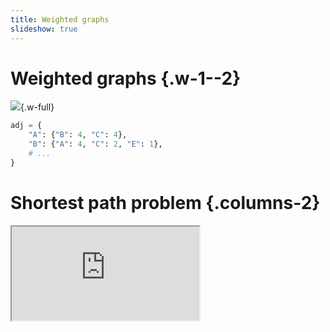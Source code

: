 ```yaml
---
title: Weighted graphs
slideshow: true
---
```


# Weighted graphs {.w-1--2}

![](/images/weighted_graph.svg){.w-full}

``` python
adj = {
    "A": {"B": 4, "C": 4},
    "B": {"A": 4, "C": 2, "E": 1},
    # ...
}
```

# Shortest path problem {.columns-2}

<Iframe src="https://honzaap.github.io/Pathfinding/" class="w-full h-full" />

::::: break-inside-avoid
Single Source Shortest Path problem
: Given a starting node `s`,
  calculate the length of the shortest path from `s` to all the other nodes.

All Pairs Shortest Path
: Find the lengths of the shortest paths
  between any two nodes.
:::::

# Dijkstra's algorithm {.w-1--2}

::: exercise
a. Given a (positively) weighted graph $V$ and a start node `s`,
   find the (length of the) shortest path between `s` and all the other nodes.

b. What is the time complexity?

c. Change your algorithm to output the actual paths as well.
:::

::: hint
This algorithm is simply BFS with a priority queue to consider the next vertex to explore.
It is **greedy** and based on the fact that the closest estimated distance
will always be the length of the shortest path.
:::

[Watch a video on Dijkstra](https://www.youtube.com/watch?v=EFg3u_E6eHU)

# Dijkstra's algorithm {.w-1--2}

``` python {.run hideUntil="2025-12-03 16:15"}
def dijkstra(adj, s):
    pass

dijkstra({
    'A': {'B': 4, 'C': 1},
    'B': {},
    'C': {'B': 2}
}, 'A')
# --- fragment
import heapq

# O((V + E) log V)
def dijkstra(adj, s):
    dist = {u: 0 if s == u else float('inf') for u in adj}
    queue = [(0, s)]
    while queue:
        d, u = heapq.heappop(queue)
        for v in adj[u]:
            distance = d + adj[u][v]
            if distance < dist[v]:
                dist[v] = distance
                heapq.heappush(queue, (distance, v))
    return dist

dijkstra({
    'A': {'B': 4, 'C': 1},
    'B': {},
    'C': {'B': 2}
}, 'A')
```

# Bellman-Ford: introduction {.w-1--2}

Dijkstra is greedy and doesn't work on graphs with negative weights.
Let's use dynamic programming instead:

- Subproblems: find `BF(v, k)`, the length of the shortest path between `s` and `v`
  using at most $k$ edges.

- Base cases:

- Guess:

- Recurrence:

- Complexity

::: exercise
Implement Bellman-Ford and give the time complexity.
How would you get the paths themselves?
:::

# Bellman-Ford: implementation {.w-3--5}

``` python {.run hideUntil="2025-12-03 16:15"}
import functools

def bellman_ford(adj, s):
    @functools.cache
    def BF(v, k: int):
        pass

bellman_ford({
    'A': {'B': 2, 'C': 4},
    'B': {'C': -2},
    'C': {}
}, 'A')
# --- fragment
import functools

def bellman_ford(adj, s):
    @functools.cache
    def BF(v, k: int):
        if k == 0:
            return 0 if v == s else float('inf')
        return min([
            BF(v, k - 1),
            *[BF(u, k - 1) + adj[u][v] for u in adj if v in adj[u]]
        ])
    return { u: BF(u, len(adj) - 1) for u in adj }

bellman_ford({
    'A': {'B': 2, 'C': 4},
    'B': {'C': -2},
    'C': {}
}, 'A')
```

# Floyd-Warshall {.w-1--2}

::: question
What if we are interested in finding the shortest paths between any two nodes?
If we apply Dijkstra/Bellman-Ford for each node as starting point, what would the complexity be?
:::

To be quicker, use dynamic programming.

- Subproblems: find `FW(u, v, k)`, the length of the shortest path between `u` and `v`
  only using the first `k` nodes as intermediate nodes.

- Base cases:

- Guess:

- Recurrence:

# Floyd-Warshall: implementation {.w-3--5}

``` python {.run hideUntil="2025-12-03 16:15"}
import functools

def floyd_warshall(adj):
    @functools.cache
    def FW(u, v, k):
        pass

floyd_warshall({
    'A': {'B': 2, 'C': 4},
    'B': {'C': -2},
    'C': {}
})
# --- fragment
import functools

# Complexity: O(V^3)
def floyd_warshall(adj):
    V = list(adj.keys())
    @functools.cache
    def FW(u, v, k):
        if u == v:
            return 0
        if k == 0:
            return adj[u][v] if v in adj[u] else float('inf')
        return min(
            FW(u, v, k - 1),
            FW(u, V[k - 1], k - 1) + FW(V[k - 1], v, k - 1)
        )
    
    return {(u, v): FW(u, v, len(V)) for u in V for v in V}

floyd_warshall({
    'A': {'B': 2, 'C': 4},
    'B': {'C': -2},
    'C': {}
})
```

# Prim's algorithm {.w-1--2}

![](/images/minimum_spanning_tree.svg){.mx-auto .w-96}

::: exercise
Given an undirected, connected weighted graph,
find a spanning tree with smallest total weight.
:::

::: hint
Grow a tree to reach all vertices,
use a priority queue to favour lighter edges.
:::

# Prim's algorithm: implementation {.w-3--5}

``` python {.run hideUntil="2025-12-03 16:15"}
def prim(adj, s):
    pass

prim({
    0: {1: 1, 2: 4},
    1: {0: 1, 2: 2, 3: 6},
    2: {0: 4, 1: 2, 3: 3},
    3: {1: 6, 2: 3},
}, 0)
# --- fragment
import heapq

def prim(adj, s):
    tree = []
    visited = set()
    queue = [(0, s, s)]
    while queue:
        _, u, v = heapq.heappop(queue)
        if v in visited:
            continue
        visited.add(v)
        if u != v:
            tree.append((u, v))
        for neighbour, w in adj[v].items():
            if neighbour not in visited:
                heapq.heappush(queue, (w, v, neighbour))
    return tree

prim({
    0: {1: 1, 2: 4},
    1: {0: 1, 2: 2, 3: 6},
    2: {0: 4, 1: 2, 3: 3},
    3: {1: 6, 2: 3},
}, 0)
```
